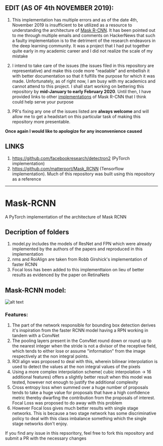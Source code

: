 ## EDIT (AS OF 4th NOVEMBER 2019):

1) This implementation has multiple errors and as of the date 4th, November 2019 is insufficient to be utilized as a resource to understanding the architecture of [Mask R-CNN][1]. It has been pointed out to me through multiple emails and comments on HackerNews that such a faulty implementation is to the detriment of the research endeavors in the deep learning community. It was a project that I had put together quite early in my academic career and I did not realize the scale of my mistake 

2) I intend to take care of the issues (the issues filed in this repository are representative) and make this code more "readable" and embellish it with better documentation so that it fulfills the purpose for which it was made. Unfortunately, as of right now, I am busy with my academics and cannot attend to this project. I shall start working on bettering this repository by **mid-January to early February 2020**. Until then, I have provided links to other [implementations][2] of Mask R-CNN that I think could help serve your purpose

3) PR's fixing any one of the issues listed are **always welcome** and will allow me to get a headstart on this particular task of making this repository more presentable.

**Once again I would like to apologize for any inconvenience caused**

## <a name="someid"></a> LINKS
1) https://github.com/facebookresearch/detectron2 (PyTorch implementation)
2) https://github.com/matterport/Mask_RCNN (Tensorflow implementation). Much of this repository was built using this repository as a reference
---------------------------------------------------------------

# Mask-RCNN
A PyTorch implementation of the architecture of Mask RCNN



## Decription of folders 
1) model.py includes the models of ResNet and FPN which were already implemented by the authors of the papers and reproduced in this       implementation
2) nms and RoiAlign are taken from Robb Girshick's implementation of faster RCNN
3) Focal loss has been added to this implementtaion on lieu of better results as evidenced by the paper on RetinaNets 

## Mask-RCNN model:

![alt text](https://lilianweng.github.io/lil-log/assets/images/mask-rcnn.png)

### Features:
1) The part of the network responsible for bounding box detection derives it's inspiration from the faster RCNN model having a RPN working in tandem with a ConvNet
2) The pooling layers present in the ConvNet round down or round up to the nearest integer when the stride is not a divisor of the
receptive field, which tends to either lose or assume "information" from the image respectively at the non integral points.
3) ROI align was proposed to deal with this, wherein bilinear interpolation is used to detect the values at the non integral values of the pixels
4) Using a more complex interpolation scheme( cubic interpolation -> 16 additional features) offers a slightly better result when this model was tested, however not enough to justify the additional complexity
5) Cross entropy loss when summed over a huge number of proposals tends to take a huge value for proposals that have a high confidence metric thereby dwarfing the contribution from the proposals of interest. Focal Loss was proposed to do away with this problem
6) However Focal loss gives much better results with single stage networks. This is because a two stage network has some discriminative policy to deal with this class imbalance something which the single stage networks don't enjoy.

If you find any issue in this repsoritory, feel free to fork this repository and submit a PR with the necessary changes 

[1]: https://arxiv.org/abs/1703.06870
[2]: #someid
